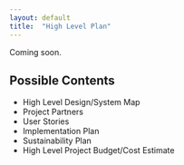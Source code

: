 ```yaml
---
layout: default
title:  "High Level Plan"
---
```


Coming soon.

## Possible Contents
- High Level Design/System Map
- Project Partners
- User Stories
- Implementation Plan
- Sustainability Plan
- High Level Project Budget/Cost Estimate
